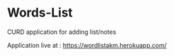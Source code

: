 # Words-List
CURD application for adding list/notes 


Application live at : https://wordlistakm.herokuapp.com/
